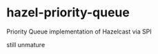 hazel-priority-queue
====================

Priority Queue implementation of Hazelcast via SPI

still unmature